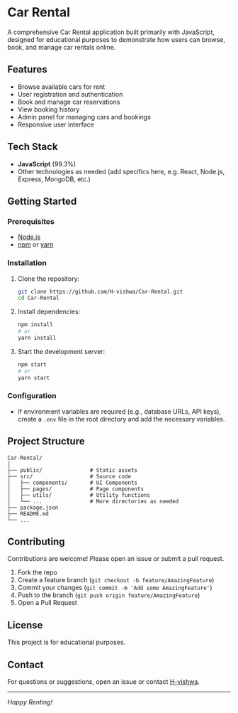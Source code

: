 # Car Rental

A comprehensive Car Rental application built primarily with JavaScript, designed for educational purposes to demonstrate how users can browse, book, and manage car rentals online.

## Features

- Browse available cars for rent
- User registration and authentication
- Book and manage car reservations
- View booking history
- Admin panel for managing cars and bookings
- Responsive user interface

## Tech Stack

- **JavaScript** (99.3%)
- Other technologies as needed (add specifics here, e.g. React, Node.js, Express, MongoDB, etc.)

## Getting Started

### Prerequisites

- [Node.js](https://nodejs.org/)
- [npm](https://www.npmjs.com/) or [yarn](https://yarnpkg.com/)

### Installation

1. Clone the repository:
    ```bash
    git clone https://github.com/H-vishwa/Car-Rental.git
    cd Car-Rental
    ```
2. Install dependencies:
    ```bash
    npm install
    # or
    yarn install
    ```
3. Start the development server:
    ```bash
    npm start
    # or
    yarn start
    ```

### Configuration

- If environment variables are required (e.g., database URLs, API keys), create a `.env` file in the root directory and add the necessary variables.

## Project Structure

```
Car-Rental/
│
├── public/               # Static assets
├── src/                  # Source code
│   ├── components/       # UI Components
│   ├── pages/            # Page components
│   ├── utils/            # Utility functions
│   └── ...               # More directories as needed
├── package.json
├── README.md
└── ...
```

## Contributing

Contributions are welcome! Please open an issue or submit a pull request.

1. Fork the repo
2. Create a feature branch (`git checkout -b feature/AmazingFeature`)
3. Commit your changes (`git commit -m 'Add some AmazingFeature'`)
4. Push to the branch (`git push origin feature/AmazingFeature`)
5. Open a Pull Request

## License

This project is for educational purposes.

## Contact

For questions or suggestions, open an issue or contact [H-vishwa](https://github.com/H-vishwa).

---
*Happy Renting!*
